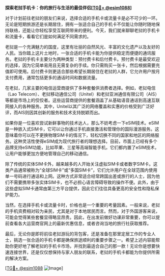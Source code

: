 **探索老挝手机卡：你的旅行与生活的最佳伴侣[[TG💪+ @esim1088](https://t.me/s/esim1088)]**

对于计划前往老挝的朋友们来说，选择合适的手机卡或流量卡是必不可少的一环。无论是短期旅游还是长期居住，拥有一张适合自己的手机卡不仅能让你随时随地保持联络，还能让你轻松享受互联网带来的便利。今天，我们就来聊聊老挝的手机卡和流量卡，看看它们是如何满足不同需求的。

老挝是一个充满魅力的国度，这里有壮丽的自然风光、丰富的文化遗产以及友好的人民。当你踏上这片土地时，一张合适的手机卡能为你提供稳定而便捷的通讯服务。老挝的手机卡主要分为两种类型：预付费卡和后付费卡。预付费卡是最受欢迎的选择，因为它简单易用且无需复杂的手续。你只需购买一张卡，然后根据需要充值即可使用。后付费卡则更适合那些希望长期居住在老挝的人群，它允许用户按月支付费用，通常包括更多的通话时间和数据流量。

在老挝，几家主要的电信运营商提供了多种套餐供消费者选择。例如，老挝电信（Lao Telecom）、老挝移动通信公司（Unitel）和老挝亚洲通信有限公司（AIS）等都是市场上的佼佼者。这些运营商提供的套餐涵盖了从基础语音通话到高速互联网接入的各种服务。其中，Unitel以其广泛的网络覆盖和实惠的价格受到广泛好评，而AIS则因其创新的服务和技术支持脱颖而出。

如果你是一位喜欢尝试新鲜事物的技术达人，那么不妨考虑一下eSIM技术。eSIM是一种嵌入式SIM卡，它可以让你通过手机直接激活和管理你的国际漫游服务。这意味着你可以在不更换物理SIM卡的情况下，轻松切换不同的国家和地区的网络服务。这种灵活性使得eSIM成为现代旅行者的理想选择。目前，市面上已经有多个品牌支持eSIM功能，比如苹果、三星等高端智能手机，它们都内置了eSIM技术，让用户能够更加方便地管理自己的移动通信。

除了传统的实体SIM卡外，越来越多的人开始关注虚拟SIM卡或者数字SIM卡。这类产品通常被称为“全球SIM卡”或“多国SIM卡”，它们允许用户在全球范围内使用单一号码进行通话和上网。这种方式非常适合经常跨国出差或旅行的人士，因为他们不需要携带多张实体SIM卡，也不必担心语言障碍导致的操作不便。此外，由于这些虚拟SIM卡通常由第三方平台提供，因此它们往往具备更高的安全性和隐私保护能力。

当然，在选择手机卡或流量卡时，价格也是一个重要的考量因素。一般来说，老挝的手机资费相对较为亲民，尤其是对于本地居民而言。然而，对于外国游客来说，可能会觉得某些套餐显得略显昂贵。因此，在出发前做好功课非常重要，你可以提前查看各大运营商官网上的最新优惠信息，或者咨询当地的旅行社获取推荐。

最后，无论你是即将前往老挝游玩的背包客，还是准备在那里定居工作的专业人士，挑选一张合适的手机卡都是确保旅途顺利的重要步骤之一。希望上述内容能帮助你更好地了解老挝的手机卡市场，并找到最适合自己的那一款！无论你是想要快速连接世界，还是仅仅想保持与家人朋友的联系，老挝的手机卡都能为你提供所需的解决方案。

[[TG💪+ @esim1088](https://t.me/s/esim1088) ![Image](https://i.postimg.cc/4NQfJmqS/Snipaste-2025-05-13-00-14-12.png)]